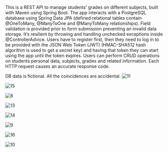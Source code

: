 This is a REST API to manage students’ grades on different subjects, built with Maven using Spring Boot. 
The app interacts with a PostgreSQL database using Spring Data JPA (defined relational tables contain @OneToMany, @ManyToOne  and @ManyToMany relationships). 
Field validation is provided prior to form submission preventing an invalid data storage. It’s resilient by throwing and handling unchecked exceptions inside @ControllerAdvice.
Users have to register first, then they need to log in to be provided with the JSON Web Token (JWT) (HMAC-SHA512 hash algorithm is used to get a secret key) and having that token they can start using the app until the token expires. Users can perform CRUD operations on students personal data, subjects, grades and related information. Each HTTP request causes an accurate response code.

DB data is fictional. All the coincidences are accidental.
![11](https://github.com/user-attachments/assets/b43a2b4f-4791-438b-81a7-698991e14b50)

![15](https://github.com/user-attachments/assets/840ec463-f3e1-4595-9e18-f7e73a898451)

![8](https://github.com/user-attachments/assets/d082ce9c-6780-4fbd-a951-78b390399caf)

![13](https://github.com/user-attachments/assets/c416f823-bf4f-42ed-be1f-c16a4f1b2ea9)

![14](https://github.com/user-attachments/assets/e7f9423d-f7fc-44e8-b1f4-6c895d59abdf)

![9](https://github.com/user-attachments/assets/6e69cd29-21d5-47fd-9b27-be8345fa8202)

![16](https://github.com/user-attachments/assets/ec164317-0cb2-4e19-8dca-2b1645ea69e5)

![10](https://github.com/user-attachments/assets/aeffba2e-490b-483c-8854-35e960b39f9d)
